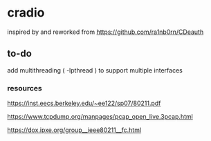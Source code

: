 # cradio
inspired by and reworked from https://github.com/ra1nb0rn/CDeauth

## to-do
add multithreading ( -lpthread ) to support multiple interfaces

### resources

https://inst.eecs.berkeley.edu/~ee122/sp07/80211.pdf

https://www.tcpdump.org/manpages/pcap_open_live.3pcap.html

https://dox.ipxe.org/group__ieee80211__fc.html


